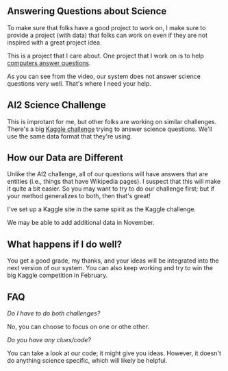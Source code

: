 ## Answering Questions about Science

To make sure that folks have a good project to work on, I make sure to provide a project (with data) that folks can work on even if they are not inspired with a great project idea.

This is a project that I care about.  One project that I work on is to help [computers answer questions](https://www.youtube.com/embed/kTXJCEvCDYk).  

As you can see from the video, our system does not answer science questions very well.  That's where I need your help.

## AI2 Science Challenge

This is improtant for me, but other folks are working on similar challenges.  There's a big [Kaggle challenge](https://www.kaggle.com/c/the-allen-ai-science-challenge) trying to answer science questions.  We'll use the same data format that they're using.

## How our Data are Different

Unlike the AI2 challenge, all of our questions will have answers that are entities (i.e., things that have Wikipedia pages).  I suspect that this will make it quite a bit easier.  So you may want to try to do our challenge first; but if your method generalizes to both, then that's great!

I've set up a Kaggle site in the same spirit as the Kaggle challenge.

We may be able to add additional data in November.

## What happens if I do well?

You get a good grade, my thanks, and your ideas will be integrated into the next version of our system.  You can also keep working and try to win the big Kaggle competition in February.

## FAQ

*Do I have to do both challenges?*

No, you can choose to focus on one or othe other.  

*Do you have any clues/code?*

You can take a look at our code; it might give you ideas.  However, it doesn't do anything science specific, which will likely be helpful.
